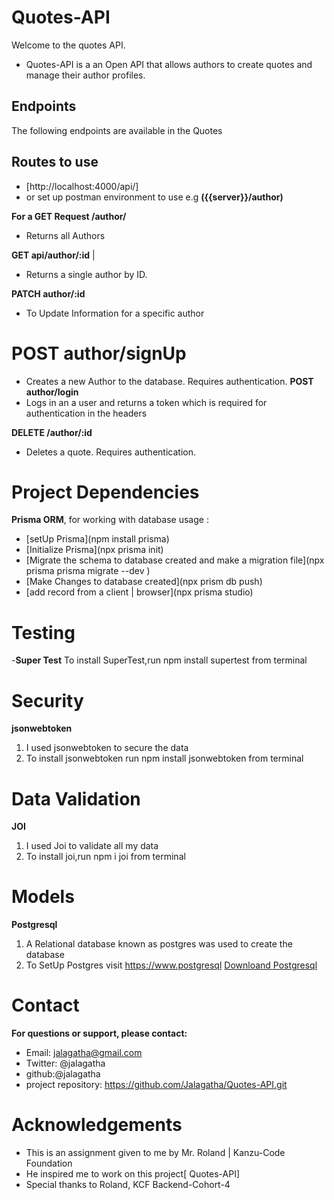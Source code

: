 # Quotes-API
Welcome to the quotes API. 
* Quotes-API is a an Open API that allows authors to create quotes and manage their author profiles.
## Endpoints
The following endpoints are available in the Quotes
## Routes to use
* [http://localhost:4000/api/] 
* or set up postman environment to use e.g **({{server}}/author)**

 **For a GET Request /author/** 
* Returns  all Authors

**GET api/author/:id** |
* Returns a single author by  ID.

 **PATCH author/:id** 
* To Update  Information for a specific author 
# **POST author/signUp**
* Creates a new Author to the database. Requires authentication.
**POST author/login**
* Logs in an a user and returns a token which is required for  authentication in the headers


 **DELETE /author/:id**
* Deletes a quote. Requires authentication.

# Project Dependencies 
**Prisma ORM**, for working with database usage :
* [setUp Prisma](npm install prisma)
* [Initialize  Prisma](npx prisma init)
* [Migrate the schema to database created and make a migration file](npx prisma prisma migrate --dev )
* [Make Changes to database created](npx prism db push)
* [add record from a client | browser](npx prisma studio)


# Testing
-**Super Test**
To install SuperTest,run npm install supertest from terminal
# Security
**jsonwebtoken**
1. I used jsonwebtoken to secure the data 
2. To install jsonwebtoken run npm install jsonwebtoken from terminal
# Data Validation
**JOI**
1. I used Joi to validate all my data
2. To install joi,run npm i joi from terminal


# Models
**Postgresql**
1. A Relational database known as postgres was used to create the database
2.  To SetUp Postgres visit https://www.postgresql
 [Downloand Postgresql](https://www.postgresql.org/download/)
# Contact
**For questions or support, please contact:**
* Email: jalagatha@gmail.com
* Twitter: @jalagatha
* github:@jalagatha
* project repository: https://github.com/Jalagatha/Quotes-API.git

# Acknowledgements

* This is an assignment given to me by Mr. Roland | Kanzu-Code Foundation 
* He inspired me to work on this project[ Quotes-API]
* Special thanks to Roland, KCF Backend-Cohort-4